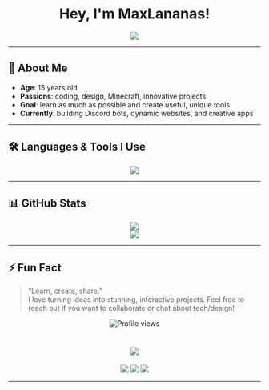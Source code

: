 <h1 align="center">Hey, I'm MaxLananas!</h1>
<p align="center">
  <img src="https://readme-typing-svg.herokuapp.com?font=Fira+Code&size=22&pause=1000&color=00BFFF&center=true&vCenter=true&width=435&lines=Passionate+Developer;Creator+of+Original+Projects;Always+Learning" />
</p>

---

## 🚀 About Me

- **Age**: 15 years old  
- **Passions**: coding, design, Minecraft, innovative projects  
- **Goal**: learn as much as possible and create useful, unique tools  
- **Currently**: building Discord bots, dynamic websites, and creative apps

---

## 🛠️ Languages & Tools I Use

<p align="center">
  <img src="https://skillicons.dev/icons?i=html,css,js,ts,nodejs,react,nextjs,tailwind,python,lua,github,vscode&theme=light" />
</p>

---

## 📊 GitHub Stats

<p align="center">
  <img src="https://github-readme-stats.vercel.app/api?username=maxlananas&show_icons=true&theme=radical" />
  <br/>
  <img src="https://streak-stats.demolab.com?user=maxlananas&theme=radical" />
</p>

---

## ⚡ Fun Fact

> “Learn, create, share.”  
> I love turning ideas into stunning, interactive projects. Feel free to reach out if you want to collaborate or chat about tech/design!

<p align="center">
  <img src="https://komarev.com/ghpvc/?username=maxlananas&style=flat-square&color=blue" alt="Profile views" />
</p>
<h1 align="center">
  <img src="https://readme-typing-svg.herokuapp.com?font=Fira+Code&size=26&pause=1000&center=true&vCenter=true&width=450&lines=Hi+I'm+MaxLananas!;Creative+Developer;Building+cool+stuff+since+day+one" />
</h1>

<p align="center">
  <img src="https://img.shields.io/badge/Age-15-blue?style=for-the-badge" />
  <img src="https://img.shields.io/badge/Location-Saint--Martin-yellow?style=for-the-badge" />
  <img src="https://img.shields.io/badge/Focus-Innovation-lightgreen?style=for-the-badge" />
</p>

---

